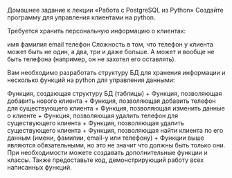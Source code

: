 Домашнее задание к лекции «Работа с PostgreSQL из Python»
Создайте программу для управления клиентами на python.

Требуется хранить персональную информацию о клиентах:

имя
фамилия
email
телефон
Сложность в том, что телефон у клиента может быть не один, а два, три и даже больше. А может и вообще не быть телефона (например, он не захотел его оставлять).

Вам необходимо разработать структуру БД для хранения информации и несколько функций на python для управления данными:

Функция, создающая структуру БД (таблицы) +
Функция, позволяющая добавить нового клиента +
Функция, позволяющая добавить телефон для существующего клиента +
Функция, позволяющая изменить данные о клиенте +
Функция, позволяющая удалить телефон для существующего клиента +
Функция, позволяющая удалить существующего клиента +
Функция, позволяющая найти клиента по его данным (имени, фамилии, email-у или телефону) +
Функции выше являются обязательными, но это не значит что должны быть только они. При необходимости можете создавать дополнительные функции и классы.
Также предоставьте код, демонстрирующий работу всех написанных функций.